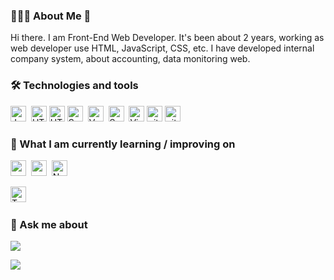 


### 👨🏻‍💻 About Me 👋

Hi there. I am Front-End Web Developer. It's been about 2 years, working as web developer use HTML, JavaScript, CSS, etc. I have developed  internal company system, about accounting, data monitoring web.


### 🛠  Technologies and tools

<img src="https://img.shields.io/badge/JavaScript-282C34?logo=javascript&logoColor=F7DF1E" alt="JavaScript logo" title="JavaScript" height="25" />&nbsp;
<img src="https://img.shields.io/badge/HTML5-282C34?logo=html5&logoColor=E34F26" alt="HTML5 logo" title="HTML5" height="25" />
<img src="https://img.shields.io/badge/CSS-282C34?logo=css5&logoColor=" alt="HTML5 logo" title="CSS" height="25" />
<img src="https://img.shields.io/badge/Sass-282C34?logo=sass&logoColor=CC6699" alt="Sass logo" title="Sass" height="25" />&nbsp;
<img src="https://img.shields.io/badge/Vue-282C34?logo=Vue.js" alt="VueJS" title="Vue2" height="25" />&nbsp;
<img src="https://img.shields.io/badge/Boostrap-282C34?logo=Boostrap&logoColor=CC6699" alt="Sass logo" title="Boostrap" height="25" />&nbsp;
<img src="https://img.shields.io/badge/VS%20Code-282C34?logo=visual-studio-code&logoColor=007ACC" alt="Visual" title="Visual Studio Code" height="25" />
<img src="https://img.shields.io/badge/git-282C34?logo=git&logoColor=F05032" alt="git logo" title="git" height="25" />
<img src="https://img.shields.io/badge/markdown-282C34?logo=narkdown&logoColor=white" alt="git logo" title="git" height="25" />


### 🌱 What I am currently learning / improving on

<img src="https://img.shields.io/badge/-react.js-05122A?style=flat&logo=react" alt="react" title="react" height="25"/>&nbsp;
<img src="https://img.shields.io/badge/Python-282C34?logo=Python" alt="py logo" title="py" height="25" />&nbsp;
<img src="https://img.shields.io/badge/Node.js-282C34?logo=node.js&logoColor=339933" alt="Node.js logo" title="Node.js" height="25" />&nbsp;

<img src="https://img.shields.io/badge/TypeScript-282C34?logo=typescript&logoColor=3178C6" alt="TypeScript logo" title="TypeScript" height="25" />&nbsp;


### 💬 Ask me about 

<img src="https://img.shields.io/badge/-chenxsuan019@gmail.com-100000?style=flat&logo=gmail&logoColor=white"/>
<p>
  <a href="https://github.com/chenxuan019"><img src="https://img.shields.io/badge/-chenxuan019-100000?style=flat&logo=github&logoColor=white"/></a>
<!--   <a href="https://www.linkedin.com/in/vinay-sawant-2b038157"><img src="https://img.shields.io/badge/-vinay10949-0077B5?style=flat&logo=linkedin&logoColor=white"/></a> -->
</p>


<!--
**chenxuanzzy/chenxuanzzy** is a ✨ _special_ ✨ repository because its `README.md` (this file) appears on your GitHub profile.

Here are some ideas to get you started:

- 🔭 I’m currently working on ...
- 🌱 I’m currently learning ...
- 👯 I’m looking to collaborate on ...
- 🤔 I’m looking for help with ...
- 💬 Ask me about ...
- 📫 How to reach me: ...
- 😄 Pronouns: ...
- ⚡ Fun fact: ...
-->
